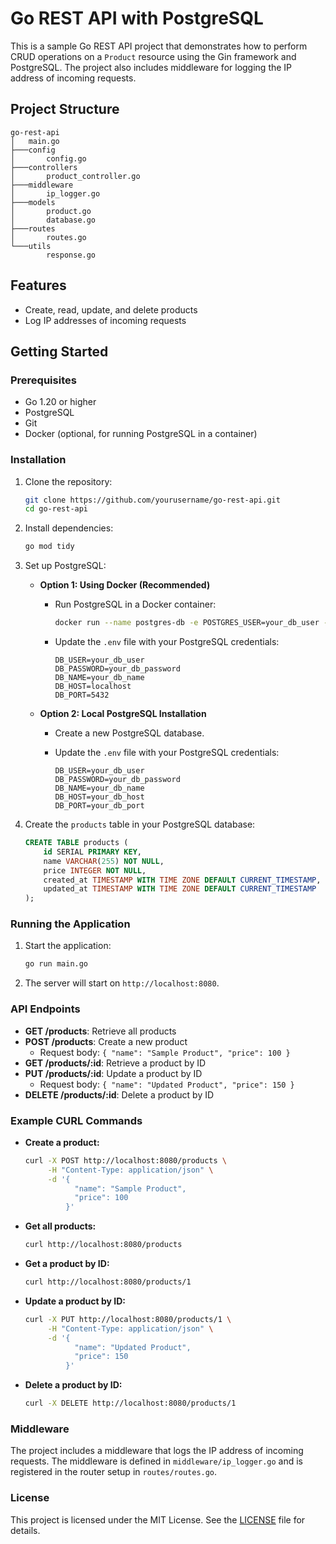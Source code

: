 
# Go REST API with PostgreSQL

This is a sample Go REST API project that demonstrates how to perform CRUD operations on a `Product` resource using the Gin framework and PostgreSQL. The project also includes middleware for logging the IP address of incoming requests.

## Project Structure

```
go-rest-api
│   main.go
├───config
│       config.go
├───controllers
│       product_controller.go
├───middleware
│       ip_logger.go
├───models
│       product.go
│       database.go
├───routes
│       routes.go
└───utils
        response.go
```

## Features

- Create, read, update, and delete products
- Log IP addresses of incoming requests

## Getting Started

### Prerequisites

- Go 1.20 or higher
- PostgreSQL
- Git
- Docker (optional, for running PostgreSQL in a container)

### Installation

1. Clone the repository:

   ```sh
   git clone https://github.com/yourusername/go-rest-api.git
   cd go-rest-api
   ```

2. Install dependencies:

   ```sh
   go mod tidy
   ```

3. Set up PostgreSQL:

   - **Option 1: Using Docker (Recommended)**
     - Run PostgreSQL in a Docker container:

       ```sh
       docker run --name postgres-db -e POSTGRES_USER=your_db_user -e POSTGRES_PASSWORD=your_db_password -e POSTGRES_DB=your_db_name -p 5432:5432 -d postgres
       ```

     - Update the `.env` file with your PostgreSQL credentials:

       ```env
       DB_USER=your_db_user
       DB_PASSWORD=your_db_password
       DB_NAME=your_db_name
       DB_HOST=localhost
       DB_PORT=5432
       ```

   - **Option 2: Local PostgreSQL Installation**
     - Create a new PostgreSQL database.
     - Update the `.env` file with your PostgreSQL credentials:

       ```env
       DB_USER=your_db_user
       DB_PASSWORD=your_db_password
       DB_NAME=your_db_name
       DB_HOST=your_db_host
       DB_PORT=your_db_port
       ```

4. Create the `products` table in your PostgreSQL database:

   ```sql
   CREATE TABLE products (
       id SERIAL PRIMARY KEY,
       name VARCHAR(255) NOT NULL,
       price INTEGER NOT NULL,
       created_at TIMESTAMP WITH TIME ZONE DEFAULT CURRENT_TIMESTAMP,
       updated_at TIMESTAMP WITH TIME ZONE DEFAULT CURRENT_TIMESTAMP
   );
   ```

### Running the Application

1. Start the application:

   ```sh
   go run main.go
   ```

2. The server will start on `http://localhost:8080`.

### API Endpoints

- **GET /products**: Retrieve all products
- **POST /products**: Create a new product
  - Request body: `{ "name": "Sample Product", "price": 100 }`
- **GET /products/:id**: Retrieve a product by ID
- **PUT /products/:id**: Update a product by ID
  - Request body: `{ "name": "Updated Product", "price": 150 }`
- **DELETE /products/:id**: Delete a product by ID

### Example CURL Commands

- **Create a product:**

  ```sh
  curl -X POST http://localhost:8080/products \
       -H "Content-Type: application/json" \
       -d '{
             "name": "Sample Product",
             "price": 100
           }'
  ```

- **Get all products:**

  ```sh
  curl http://localhost:8080/products
  ```

- **Get a product by ID:**

  ```sh
  curl http://localhost:8080/products/1
  ```

- **Update a product by ID:**

  ```sh
  curl -X PUT http://localhost:8080/products/1 \
       -H "Content-Type: application/json" \
       -d '{
             "name": "Updated Product",
             "price": 150
           }'
  ```

- **Delete a product by ID:**

  ```sh
  curl -X DELETE http://localhost:8080/products/1
  ```

### Middleware

The project includes a middleware that logs the IP address of incoming requests. The middleware is defined in `middleware/ip_logger.go` and is registered in the router setup in `routes/routes.go`.

### License

This project is licensed under the MIT License. See the [LICENSE](LICENSE) file for details.
